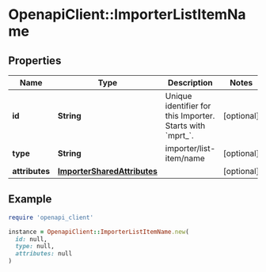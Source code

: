 # OpenapiClient::ImporterListItemName

## Properties

| Name | Type | Description | Notes |
| ---- | ---- | ----------- | ----- |
| **id** | **String** | Unique identifier for this Importer. Starts with &#x60;mprt_&#x60;. | [optional] |
| **type** | **String** | importer/list-item/name | [optional] |
| **attributes** | [**ImporterSharedAttributes**](ImporterSharedAttributes.md) |  | [optional] |

## Example

```ruby
require 'openapi_client'

instance = OpenapiClient::ImporterListItemName.new(
  id: null,
  type: null,
  attributes: null
)
```


